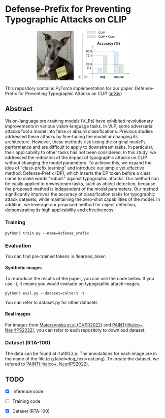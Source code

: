 # Defense-Prefix for Preventing Typographic Attacks on CLIP
<p align="center">
  <img src="figure/abst.png" width=60%>
</p>

This repository contains PyTorch implementation for our paper: Defense-Prefix for Preventing Typographic Attacks on CLIP ([arXiv](https://arxiv.org/abs/2304.04512))

## Abstract
Vision-language pre-training models (VLPs) have exhibited revolutionary improvements in various vision-language tasks. In VLP, some adversarial attacks fool a model into false or absurd classifications. Previous studies addressed these attacks by fine-tuning the model or changing its architecture. However, these methods risk losing the original model's performance and are difficult to apply to downstream tasks. In particular, their applicability to other tasks has not been considered. In this study, we addressed the reduction of the impact of typographic attacks on CLIP without changing the model parameters. To achieve this, we expand the idea of "class-prefix learning" and introduce our simple yet effective method: Defense-Prefix (DP), which inserts the DP token before a class name to make words "robust" against typographic attacks. Our method can be easily applied to downstream tasks, such as object detection, because the proposed method is independent of the model parameters. Our method significantly improves the accuracy of classification tasks for typographic attack datasets, while maintaining the zero-shot capabilities of the model. In addition, we leverage our proposed method for object detection, demonstrating its high applicability and effectiveness.


### Training
```
python3 train.py --name=defense_prefix
```


### Evaluation
You can find pre-trained tokens in /learned_token
#### Synthetic images
To reproduce the results of the paper, you can use the code below. If you use -t, it means you would evaluate on typographic attack images.
```
python3 eval.py --dataset=caltech -t
```
You can refer to dataset.py for other datasets
#### Real images
For images from [Materzynska et.al.(CVPR2022)](https://github.com/joaanna/disentangling_spelling_in_clip) and [PAINT(Ilhalco+, NeurIPS2022)](https://github.com/mlfoundations/patching), you can refer to each repository to download dataset.


### Dataset (RTA-100)
The data can be found at rta100.zip. The annotations for each image are in the name of the file (e.g.label=dog_text=cat.png). To create the dataset, we refered to [PAINT(Ilhalco+, NeurIPS2022)](https://github.com/mlfoundations/patching).

## TODO
- [x] Inference code
- [ ] Training code
- [x] Dataset (RTA-100)

